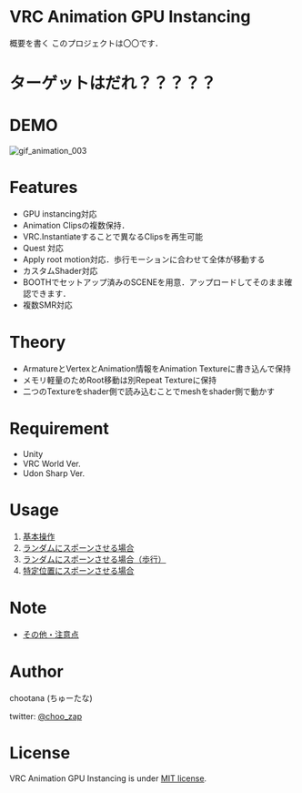 # VRC Animation GPU Instancing 

概要を書く
このプロジェクトは〇〇です．

# ターゲットはだれ？？？？？

# DEMO

![gif_animation_003](https://user-images.githubusercontent.com/44863813/131253241-79397313-9fe3-4cd4-bf86-10806afd6720.gif)

# Features 
- GPU instancing対応
- Animation Clipsの複数保持．
- VRC.Instantiateすることで異なるClipsを再生可能
- Quest 対応
- Apply root motion対応．歩行モーションに合わせて全体が移動する
- カスタムShader対応
- BOOTHでセットアップ済みのSCENEを用意．アップロードしてそのまま確認できます．
- 複数SMR対応

# Theory
- ArmatureとVertexとAnimation情報をAnimation Textureに書き込んで保持
- メモリ軽量のためRoot移動は別Repeat Textureに保持
- 二つのTextureをshader側で読み込むことでmeshをshader側で動かす


# Requirement 
- Unity 
- VRC World Ver. 
- Udon Sharp Ver. 

# Usage 

1. [基本操作](Documents/usage_basic.md)
2. [ランダムにスポーンさせる場合](Documents/usage_random_spawn.md)
3. [ランダムにスポーンさせる場合（歩行）](Documents/usage_random_spawn_locomotion.md)
4. [特定位置にスポーンさせる場合](Documents/usage_points_spawn.md) 


# Note 
- [その他・注意点](Documents/note.md)


# Author 
chootana (ちゅーたな)

twitter: [@choo_zap](https://twitter.com/choo_zap)
# License 
 
VRC Animation GPU Instancing is under [MIT license](https://en.wikipedia.org/wiki/MIT_License).